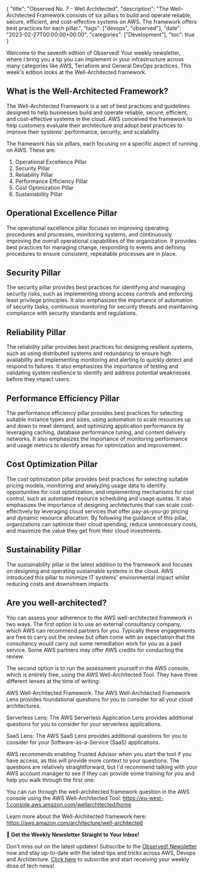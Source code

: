 {
    "title": "Observed No. 7 - Well Architected",
    "description": "The Well-Architected Framework consists of six pillars to build and operate reliable, secure, efficient, and cost-effective systems on AWS. The framework offers best practices for each pillar.",
    "tags": ["devops", "observed"],
    "date": "2023-02-27T00:00:00+00:00",
    "categories": ["Development"],
    "toc": true
}

Welcome to the seventh edition of Observed! Your weekly newsletter, where I bring you a tip you can implement in your infrastructure across many categories like AWS, Terraform and General DevOps practices. This week's edition looks at the Well-Architected framework.

<!-- more -->

## What is the Well-Architected Framework?

The Well-Architected Framework is a set of best practices and guidelines designed to help businesses build and operate reliable, secure, efficient, and cost-effective systems in the cloud. AWS conceived the framework to help customers evaluate their architecture and adopt best practices to improve their systems' performance, security, and scalability.

The framework has six pillars, each focusing on a specific aspect of running on AWS. These are:

1. Operational Excellence Pillar
1. Security Pillar
1. Reliability Pillar
1. Performance Efficiency Pillar
1. Cost Optimization Pillar
1. Sustainability Pillar

## Operational Excellence Pillar

The operational excellence pillar focuses on improving operating procedures and processes, monitoring systems, and continuously improving the overall operational capabilities of the organization. It provides best practices for managing change, responding to events and defining procedures to ensure consistent, repeatable processes are in place.

## Security Pillar

The security pillar provides best practices for identifying and managing security risks, such as implementing strong access controls and enforcing least privilege principles. It also emphasizes the importance of automation of security tasks, continuous monitoring for security threats and maintaining compliance with security standards and regulations.

## Reliability Pillar

The reliability pillar provides best practices for designing resilient systems, such as using distributed systems and redundancy to ensure high availability and implementing monitoring and alerting to quickly detect and respond to failures. It also emphasizes the importance of testing and validating system resilience to identify and address potential weaknesses before they impact users.

## Performance Efficiency Pillar

The performance efficiency pillar provides best practices for selecting suitable instance types and sizes, using automation to scale resources up and down to meet demand, and optimizing application performance by leveraging caching, database performance tuning, and content delivery networks. It also emphasizes the importance of monitoring performance and usage metrics to identify areas for optimization and improvement.

## Cost Optimization Pillar

The cost optimization pillar provides best practices for selecting suitable pricing models, monitoring and analyzing usage data to identify opportunities for cost optimization, and implementing mechanisms for cost control, such as automated resource scheduling and usage quotas. It also emphasizes the importance of designing architectures that can scale cost-effectively by leveraging cloud services that offer pay-as-you-go pricing and dynamic resource allocation. By following the guidance of this pillar, organizations can optimize their cloud spending, reduce unnecessary costs, and maximize the value they get from their cloud investments.

## Sustainability Pillar

The sustainability pillar is the latest addition to the framework and focuses on designing and operating sustainable systems in the cloud. AWS introduced this pillar to minimize IT systems' environmental impact whilst reducing costs and downstream impacts.

## Are you well-architected?

You can assess your adherence to the AWS well-architected framework in two ways. The first option is to use an external consultancy company, which AWS can recommend partners for you. Typically these engagements are free to carry out the review but often come with an expectation that the consultancy would carry out some remediation work for you as a paid service. Some AWS partners may offer AWS credits for conducting the review.

The second option is to run the assessment yourself in the AWS console, which is entirely free, using the AWS Well-Architected Tool. They have three different lenses at the time of writing:

AWS Well-Architected Framework: The AWS Well-Architected Framework Lens provides foundational questions for you to consider for all your cloud architectures.

Serverless Lens: The AWS Serverless Application Lens provides additional questions for you to consider for your serverless applications.

SaaS Lens: The AWS SaaS Lens provides additional questions for you to consider for your Software-as-a-Service (SaaS) applications.

AWS recommends enabling Trusted Advisor when you start the tool if you have access, as this will provide more context to your questions. The questions are relatively straightforward, but I'd recommend talking with your AWS account manager to see if they can provide some training for you and help you walk through the first one.

You can run through the well-architected framework question in the AWS console using the AWS Well-Architected Tool: <https://eu-west-1.console.aws.amazon.com/wellarchitected/home>

Learn more about the Well-Architected framework here: <https://aws.amazon.com/architecture/well-architected>

**📣 Get the Weekly Newsletter Straight to Your Inbox!**

Don't miss out on the latest updates! Subscribe to the [Observed! Newsletter](https://news.codewithstu.tv) now and stay up-to-date with the latest tips and tricks across AWS, Devops and Architecture. [Click here](https://news.codewithstu.tv) to subscribe and start receiving your weekly dose of tech news!
